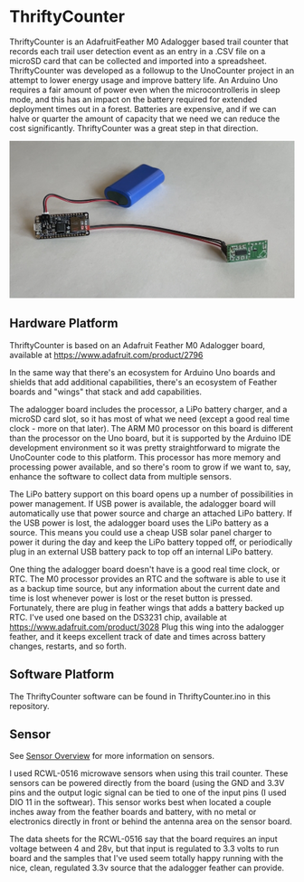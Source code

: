 # ThriftyCounter

ThriftyCounter is an AdafruitFeather M0 Adalogger based trail counter that records each trail user detection event as an entry in a .CSV file on a 
microSD card that can be collected and imported into a spreadsheet. ThriftyCounter was developed as a followup to the UnoCounter project in an attempt to 
lower energy usage and improve battery life. An Arduino Uno requires a fair amount of power even when the microcontrolleris in sleep mode, and this
has an impact on the battery required for extended deployment times out in a forest. Batteries are expensive, and if we can halve or quarter the amount
of capacity that we need we can reduce the cost significantly. ThriftyCounter was a great step in that direction.

![ThriftyCounter assembled](/assets/images/ThriftyCounter.jpg)

## Hardware Platform

ThriftyCounter is based on an Adafruit Feather M0 Adalogger board, available at https://www.adafruit.com/product/2796 

In the same way that there's an ecosystem for Arduino Uno boards and shields that add additional capabilities, there's an ecosystem of Feather boards and "wings"
that stack and add capabilities. 

The adalogger board includes the processor, a LiPo battery charger, and a microSD card slot, so it has most of what we need (except a good real time clock - more on that
later). The ARM M0 processor on this board is different than the processor on the Uno board, but it is supported by the Arduino IDE development environment
so it was pretty straightforward to migrate the UnoCounter code to this platform. This processor has more memory and processing power available, and so there's
room to grow if we want to, say, enhance the software to collect data from multiple sensors.

The LiPo battery support on this board opens up a number of possibilities in power  management. If USB power is available, the adalogger board will 
automatically use that power source and charge an attached LiPo battery. If the USB power is lost, the adalogger board uses the LiPo battery as a source. 
This means you could use a cheap USB solar panel charger to power it during the day and keep the LiPo battery topped off, or periodically plug in an external USB
battery pack to top off an internal LiPo battery.

One thing the adalogger board doesn't have is a good real time clock, or RTC. The M0 processor provides an RTC and the software is able to use it as a backup
time source, but any information about the current date and time is lost 
whenever power is lost or the reset button is pressed. Fortunately, there are plug in feather wings that adds a battery backed up RTC. I've used one based on
the DS3231 chip, available at https://www.adafruit.com/product/3028 Plug this wing into the adalogger feather, and it keeps excellent track of date and times 
across battery changes, restarts, and so forth. 

## Software Platform

The ThriftyCounter software can be found in ThriftyCounter.ino in this repository.


## Sensor

See [Sensor Overview](SensorOverview.md) for more information on sensors.

I used RCWL-0516 microwave sensors when using this trail counter. These sensors can be powered directly from the board (using the GND and 3.3V pins 
and the output logic signal can be tied to one of the input pins (I used DIO 11 in the softwear). This sensor works best when located a couple inches 
away from the feather boards and battery, with no metal or electronics directly in front or behind the antenna area on the sensor board.

The data sheets for the RCWL-0516 say that the board requires an input voltage between 4 and 28v, but that input is regulated to 3.3 volts to run board and the
samples that I've used seem totally happy running with the nice, clean, regulated 3.3v source that the adalogger feather can provide.




